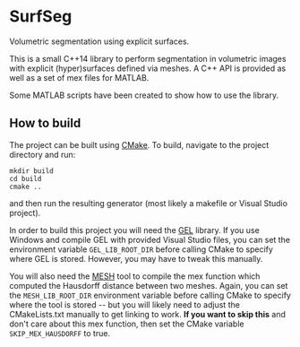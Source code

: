 # SurfSeg
Volumetric segmentation using explicit surfaces.

This is a small C++14 library to perform segmentation in volumetric images with explicit (hyper)surfaces defined via meshes.
A C++ API is provided as well as a set of mex files for MATLAB.

Some MATLAB scripts have been created to show how to use the library.

## How to build
The project can be built using [CMake](https://cmake.org/). To build, navigate to the project directory and run:
```
mkdir build
cd build
cmake ..
```
and then run the resulting generator (most likely a makefile or Visual Studio project).

In order to build this project you will need the [GEL](https://github.com/janba/GEL) library.
If you use Windows and compile GEL with provided Visual Studio files, you can set the environment variable `GEL_LIB_ROOT_DIR`
before calling CMake to specify where GEL is stored. However, you may have to tweak this manually.

You will also need the [MESH](https://github.com/naspert/MESH) tool to compile the mex function which computed the Hausdorff
distance between two meshes. Again, you can set the `MESH_LIB_ROOT_DIR` environment variable before calling CMake to specify
where the tool is stored -- but you will likely need to adjust the CMakeLists.txt manually to get linking to work.
**If you want to skip this** and don't care about this mex function, then set the CMake variable `SKIP_MEX_HAUSDORFF` to true.